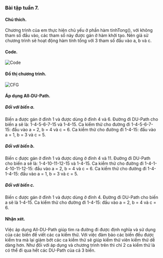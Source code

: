### Bài tập tuần 7.


#### Chú thích.
Chương trình của em thực hiện chủ yếu ở phần hàm tinhTong(), với không tham số đầu vào, các tham số này được gán ở hàm khởi tạo. Nên giả sử chương trình sẽ hoạt động hàm tính tổng với 3 tham số đầu vào a, b và c.

#### Code.
![Code](https://github.com/hoangbd58/int3117-2016/blob/master/NongDucHuy/BT3/img/Code.jpg)

#### Đồ thị chương trình.
![CFG](https://github.com/hoangbd58/int3117-2016/blob/master/NongDucHuy/BT3/img/CFG.jpg)

#### Áp dụng All-DU-Path.
##### Đối với biến a.
Biến a được gán ở đỉnh 1 và được dùng ở đỉnh 4 và 6. Đường đi DU-Path cho biến a sẽ là: 1-4-5-6-7-15 và 1-4-15.
Ca kiểm thử cho đường đi 1-4-5-6-7-15: đầu vào a = 2, b = 4 và c = 6.
Ca kiểm thử cho đường đi 1-4-15: đầu vào a = 1, b = 3 và c = 5.
##### Đối với biến b.
Biến c được gán ở đỉnh 1 và được dùng ở đỉnh 4 và 11. Đường đi DU-Path cho biến a sẽ là: 1-4-10-11-12-15 và 1-4-15.
Ca kiểm thử cho đường đi 1-4-1-4-10-11-12-15: đầu vào a = 2, b = 4 và c = 6.
Ca kiểm thử cho đường đi 1-4-1-4-15: đầu vào a = 1, b = 3 và c = 5.
##### Đối với biến c.
Biến c được gán ở đỉnh 1 và được dùng ở đỉnh 4. Đường đi DU-Path cho biến a sẽ là 1-4-15.
Ca kiểm thử cho đường đi 1-4-15: đầu vào a = 2, b = 4 và c = 6.

#### Nhận xét.
Việc áp dụng All-DU-Path giúp tìm ra đường đi được định nghĩa và sử dụng của các biến để viết các ca kiểm thử. Với việc đảm bảo các biến đều được kiểm tra mà lại giảm bớt các ca kiểm thử sẽ giúp kiểm thử viên kiểm thử dễ dàng hơn. Như đối với áp dụng và chương trình trên thì chỉ 2 ca kiểm thử là có thể đi qua hết các DU-Path của cả 3 biến.
